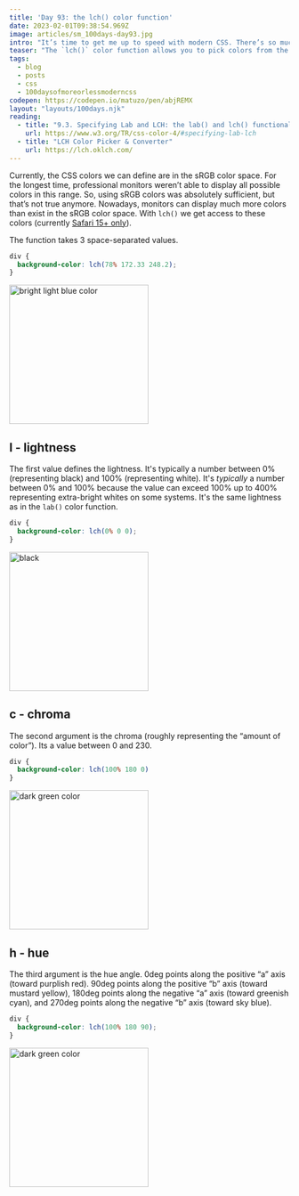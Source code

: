 ```yaml
---
title: 'Day 93: the lch() color function'
date: 2023-02-01T09:38:54.969Z
image: articles/sm_100days-day93.jpg
intro: "It’s time to get me up to speed with modern CSS. There’s so much new in CSS that I know too little about. To change that I’ve started [#100DaysOfMoreOrLessModernCSS](/blog/2022/100-days-of-more-or-less-modern-css/). Why more or less modern CSS? Because some topics will be about cutting-edge features, while other stuff has been around for quite a while already, but I just have little to no experience with it."
teaser: "The `lch()` color function allows you to pick colors from the [CIELAB color space](https://en.wikipedia.org/wiki/CIELAB_color_space), which is device-independant and covers the entire gamut (range) of human color perception."
tags:
  - blog
  - posts
  - css
  - 100daysofmoreorlessmoderncss
codepen: https://codepen.io/matuzo/pen/abjREMX
layout: "layouts/100days.njk"
reading:
  - title: "9.3. Specifying Lab and LCH: the lab() and lch() functional notations"
    url: https://www.w3.org/TR/css-color-4/#specifying-lab-lch
  - title: "LCH Color Picker & Converter"
    url: https://lch.oklch.com/
---
```

Currently, the CSS colors we can define are in the sRGB color space. For the longest time, professional monitors weren’t able to display all possible colors in this range. So, using sRGB colors was absolutely sufficient, but that’s not true anymore. Nowadays, monitors can display much more colors than exist in the sRGB color space. With `lch()` we get access to these colors (currently [Safari 15+ only](https://caniuse.com/css-lch-lab)).

The function takes 3 space-separated values.

```css
div {
  background-color: lch(78% 172.33 248.2);
}
```

<img src="/images/lch_1.png" width="250" alt="bright light blue color">

## l - lightness

The first value defines the lightness. It's typically a number between 0% (representing black) and 100% (representing white). It's *typically* a number between 0% and 100% because the value can exceed 100% up to 400% representing extra-bright whites on some systems. It's the same lightness as in the `lab()` color function. 

```css
div {
  background-color: lch(0% 0 0);
}
```

<img src="/images/lch_2.png" width="250" alt="black">

## c - chroma

The second argument is the chroma (roughly representing the “amount of color”). Its a value between 0 and 230.


```css
div {
  background-color: lch(100% 180 0)
}
```

<img src="/images/lch_3.png" width="250" alt="dark green color">

## h - hue

The third argument is the hue angle. 0deg points along the positive “a” axis (toward purplish red). 90deg points along the positive “b” axis (toward mustard yellow), 180deg points along the negative “a” axis (toward greenish cyan), and 270deg points along the negative “b” axis (toward sky blue).

```css
div {
  background-color: lch(100% 180 90);
}
```

<img src="/images/lch_4.png" width="250" alt="dark green color">